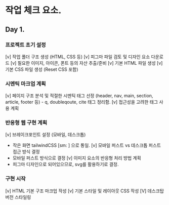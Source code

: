 # 작업 체크 요소.

## Day 1.

### 프로젝트 초기 설정

[v] 작업 폴더 구조 생성 (HTML, CSS 등)
[v] 피그마 파일 검토 및 디자인 요소 다운로드
[v] 필요한 이미지, 아이콘, 폰트 등의 자산 추출/준비
[v] 기본 HTML 파일 생성
[v] 기본 CSS 파일 생성 (Reset CSS 포함)

### 시멘틱 마크업 계획

[v] 페이지 구조 분석 및 적절한 시멘틱 태그 선정 (header, nav, main, section, article, footer 등) - q, doubleqoute, cite 태그 정리함.
[v] 접근성을 고려한 태그 사용 계획

### 반응형 웹 구현 계획

[v] 브레이크포인트 설정 (모바일, 데스크톱)

- 작은 화면 tailwindCSS [sm: ] 으로 통일.
  [v] 모바일 퍼스트 vs 데스크톱 퍼스트 접근 방식 결정
- 모바일 퍼스트 방식으로 결정
  [v] 이미지 요소의 반응형 처리 방법 계획
- 피그마 디자인으로 되어있으므로, svg를 활용하기로 결정.

### 구현 시작

[v] HTML 기본 구조 마크업 작성
[v] 기본 스타일 및 레이아웃 CSS 작성
[V] 데스크탑 버전 스타일링
